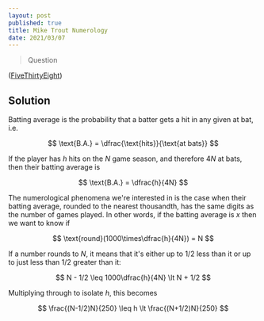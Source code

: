 ```yaml
---
layout: post
published: true
title: Mike Trout Numerology
date: 2021/03/07
---
```


>Question

<!--more-->

([FiveThirtyEight](URL))

## Solution

Batting average is the probability that a batter gets a hit in any given at bat, i.e.

$$ \text{B.A.} = \dfrac{\text{hits}}{\text{at bats}} $$

If the player has $h$ hits on the $N$ game season, and therefore $4N$ at bats, then their batting average is

$$ \text{B.A.} = \dfrac{h}{4N} $$ 

The numerological phenomena we're interested in is the case when their batting average, rounded to the nearest thousandth, has the same digits as the number of games played. In other words, if the batting average is $x$ then we want to know if

$$ \text{round}(1000\times\dfrac{h}{4N}) = N $$

If a number rounds to $N,$ it means that it's either up to $1/2$ less than it or up to just less than $1/2$ greater than it:

$$ N - 1/2 \leq 1000\dfrac{h}{4N} \lt N + 1/2 $$

Multiplying through to isolate $h,$ this becomes

$$ \frac{(N-1/2)N}{250} \leq h \lt \frac{(N+1/2)N}{250} $$



<br>
